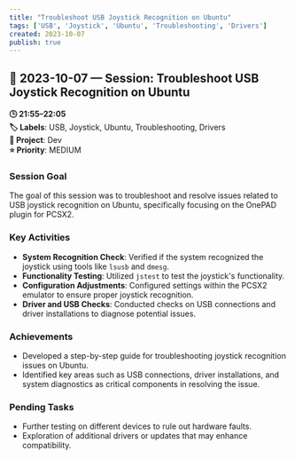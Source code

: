 ```yaml
---
title: "Troubleshoot USB Joystick Recognition on Ubuntu"
tags: ['USB', 'Joystick', 'Ubuntu', 'Troubleshooting', 'Drivers']
created: 2023-10-07
publish: true
---
```


## 📅 2023-10-07 — Session: Troubleshoot USB Joystick Recognition on Ubuntu

**🕒 21:55–22:05**  
**🏷️ Labels**: USB, Joystick, Ubuntu, Troubleshooting, Drivers  
**📂 Project**: Dev  
**⭐ Priority**: MEDIUM  


### Session Goal
The goal of this session was to troubleshoot and resolve issues related to USB joystick recognition on Ubuntu, specifically focusing on the OnePAD plugin for PCSX2.

### Key Activities
- **System Recognition Check**: Verified if the system recognized the joystick using tools like `lsusb` and `dmesg`.
- **Functionality Testing**: Utilized `jstest` to test the joystick's functionality.
- **Configuration Adjustments**: Configured settings within the PCSX2 emulator to ensure proper joystick recognition.
- **Driver and USB Checks**: Conducted checks on USB connections and driver installations to diagnose potential issues.

### Achievements
- Developed a step-by-step guide for troubleshooting joystick recognition issues on Ubuntu.
- Identified key areas such as USB connections, driver installations, and system diagnostics as critical components in resolving the issue.

### Pending Tasks
- Further testing on different devices to rule out hardware faults.
- Exploration of additional drivers or updates that may enhance compatibility.
